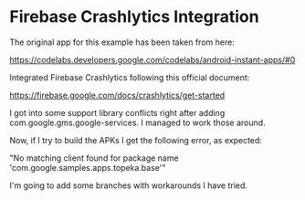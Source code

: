 # Firebase Crashlytics Integration

The original app for this example has been taken from here:

https://codelabs.developers.google.com/codelabs/android-instant-apps/#0

Integrated Firebase Crashlytics following this official document:

https://firebase.google.com/docs/crashlytics/get-started

I got into some support library conflicts right after adding com.google.gms.google-services. I managed to work those around.

Now, if I try to build the APKs I get the following error, as expected:

"No matching client found for package name 'com.google.samples.apps.topeka.base'"

I'm going to add some branches with workarounds I have tried.



